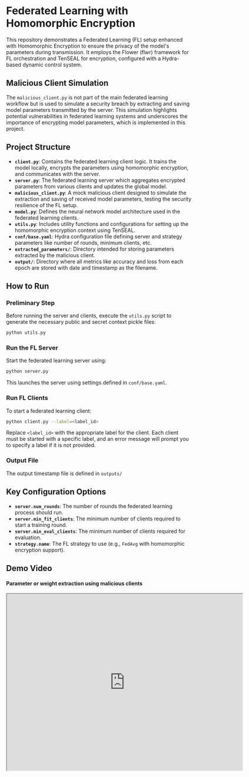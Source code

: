 
# Federated Learning with Homomorphic Encryption

This repository demonstrates a Federated Learning (FL) setup enhanced with Homomorphic Encryption to ensure the privacy of the model's parameters during transmission. It employs the Flower (flwr) framework for FL orchestration and TenSEAL for encryption, configured with a Hydra-based dynamic control system.

## Malicious Client Simulation

The `malicious_client.py` is not part of the main federated learning workflow but is used to simulate a security breach by extracting and saving model parameters transmitted by the server. This simulation highlights potential vulnerabilities in federated learning systems and underscores the importance of encrypting model parameters, which is implemented in this project.

## Project Structure

- **`client.py`**: Contains the federated learning client logic. It trains the model locally, encrypts the parameters using homomorphic encryption, and communicates with the server.
- **`server.py`**: The federated learning server which aggregates encrypted parameters from various clients and updates the global model.
- **`malicious_client.py`**: A mock malicious client designed to simulate the extraction and saving of received model parameters, testing the security resilience of the FL setup.
- **`model.py`**: Defines the neural network model architecture used in the federated learning clients.
- **`utils.py`**: Includes utility functions and configurations for setting up the homomorphic encryption context using TenSEAL.
- **`conf/base.yaml`**: Hydra configuration file defining server and strategy parameters like number of rounds, minimum clients, etc.
- **`extracted_parameters/`**: Directory intended for storing parameters extracted by the malicious client.
- **`output/`**: Directory where all metrics like accuracy and loss from each epoch are stored with date and timestamp as the filename.

## How to Run

### Preliminary Step

Before running the server and clients, execute the `utils.py` script to generate the necessary public and secret context pickle files:

```bash
python utils.py
```

### Run the FL Server

Start the federated learning server using:

```bash
python server.py
```

This launches the server using settings defined in `conf/base.yaml`.

### Run FL Clients

To start a federated learning client:

```bash
python client.py --label=<label_id>
```

Replace `<label_id>` with the appropriate label for the client. Each client must be started with a specific label, and an error message will prompt you to specify a label if it is not provided.


### Output File

The output timestamp file is defined in `outputs/`




## Key Configuration Options

- **`server.num_rounds`**: The number of rounds the federated learning process should run.
- **`server.min_fit_clients`**: The minimum number of clients required to start a training round.
- **`server.min_eval_clients`**: The minimum number of clients required for evaluation.
- **`strategy.name`**: The FL strategy to use (e.g., `FedAvg` with homomorphic encryption support).





## Demo Video
#### Parameter or weight extraction using malicious clients 

<iframe src="https://drive.google.com/file/d/1gDHrNcsQ7WFNMgnWbjVUdTmMqMwL4UKN/preview" width="640" height="480" allow="autoplay"></iframe>
